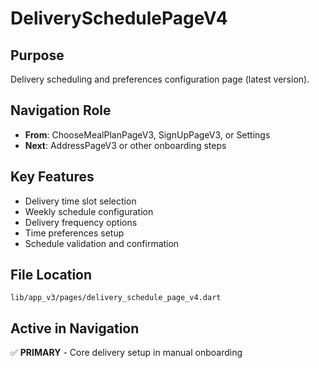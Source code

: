 # DeliverySchedulePageV4

## Purpose
Delivery scheduling and preferences configuration page (latest version).

## Navigation Role
- **From**: ChooseMealPlanPageV3, SignUpPageV3, or Settings
- **Next**: AddressPageV3 or other onboarding steps

## Key Features
- Delivery time slot selection
- Weekly schedule configuration
- Delivery frequency options
- Time preferences setup
- Schedule validation and confirmation

## File Location
`lib/app_v3/pages/delivery_schedule_page_v4.dart`

## Active in Navigation
✅ **PRIMARY** - Core delivery setup in manual onboarding